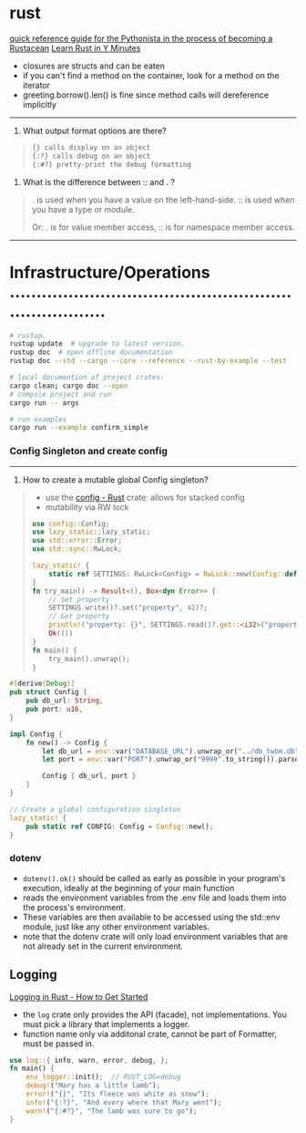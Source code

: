 # rust
[quick reference guide for the Pythonista in the process of becoming a Rustacean](https://github.com/rochacbruno/py2rs)
[Learn Rust in Y Minutes](https://learnxinyminutes.com/docs/rust/)

- closures are structs and can be eaten
- if you can't find a method on the container, look for a method on the iterator
- greeting.borrow().len() is fine since method calls will dereference implicitly

---
<!--ID:1689137981109-->
1. What output format options are there?
> ```rust
> {} calls display on an object
> {:?} calls debug on an object
> {:#?} pretty-print the debug formatting
> ```
<!--ID:1689137981111-->
1. What is the difference between :: and . ?
> . is used when you have a value on the left-hand-side. :: is used when you have a type or module.
>
> Or: . is for value member access, :: is for namespace member access.

---

# Infrastructure/Operations .......................................................................
```bash
# rustup.
rustup update  # upgrade to latest version.
rustup doc  # open offline documentation
rustup doc --std --cargo --core --reference --rust-by-example --test

# local documention of project crates:
cargo clean; cargo doc --open
# compile project and run
cargo run -- args

# run examples
cargo run --example confirm_simple
```
### Config Singleton and create config

---
<!--ID:1690041467827-->
1. How to create a mutable global Config singleton?
> - use the [config - Rust](https://docs.rs/config/latest/config/) crate: allows for stacked config
> - mutability via RW lock
> ```rust
> use config::Config;
> use lazy_static::lazy_static;
> use std::error::Error;
> use std::sync::RwLock;
>
> lazy_static! {
>     static ref SETTINGS: RwLock<Config> = RwLock::new(Config::default());
> }
> fn try_main() -> Result<(), Box<dyn Error>> {
>     // Set property
>     SETTINGS.write()?.set("property", 42)?;
>     // Get property
>     println!("property: {}", SETTINGS.read()?.get::<i32>("property")?);
>     Ok(())
> }
> fn main() {
>     try_main().unwrap();
> }
> ```

```rust
#[derive(Debug)]
pub struct Config {
    pub db_url: String,
    pub port: u16,
}

impl Config {
    fn new() -> Config {
        let db_url = env::var("DATABASE_URL").unwrap_or("../db_twbm.db".to_string());
        let port = env::var("PORT").unwrap_or("9999".to_string()).parse().expect("PORT must be a number");

        Config { db_url, port }
    }
}

// Create a global configuration singleton
lazy_static! {
    pub static ref CONFIG: Config = Config::new();
}
```


### dotenv
- `dotenv().ok()` should be called as early as possible in your program's execution, ideally at the beginning of your main function
- reads the environment variables from the .env file and loads them into the process's environment.
- These variables are then available to be accessed using the std::env module, just like any other environment variables.
- note that the dotenv crate will only load environment variables that are not already set in the current environment.

## Logging
[Logging in Rust - How to Get Started](https://www.shuttle.rs/blog/2023/09/20/logging-in-rust)
- the `log` crate only provides the API (facade), not implementations. You must pick a library that implements a logger.
- function name only via additonal crate, cannot be part of Formatter, must be passed in.
```rust
use log::{ info, warn, error, debug, };
fn main() {
    env_logger::init();  // RUST_LOG=debug
    debug!("Mary has a little lamb");
    error!("{}", "Its fleece was white as snow");
    info!("{:?}", "And every where that Mary went");
    warn!("{:#?}", "The lamb was sure to go");
}
```
